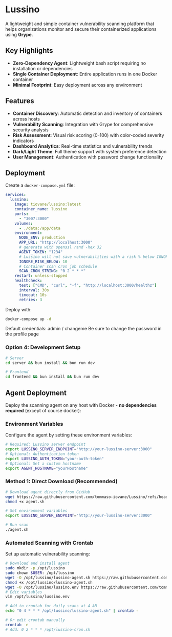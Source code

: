 # Lussino

A lightweight and simple container vulnerability scanning platform that helps organizations monitor and secure their containerized applications using **Grype**.

## Key Highlights

- **Zero-Dependency Agent**: Lightweight bash script requiring no installation or dependencies
- **Single Container Deployment**: Entire application runs in one Docker container
- **Minimal Footprint**: Easy deployment across any environment

## Features

- **Container Discovery**: Automatic detection and inventory of containers across hosts
- **Vulnerability Scanning**: Integration with Grype for comprehensive security analysis
- **Risk Assessment**: Visual risk scoring (0-100) with color-coded severity indicators
- **Dashboard Analytics**: Real-time statistics and vulnerability trends
- **Dark/Light Theme**: Full theme support with system preference detection
- **User Management**: Authentication with password change functionality

## Deployment

Create a `docker-compose.yml` file:

```yaml
services:
  lussino:
    image: tiovane/lussino:latest
    container_name: lussino
    ports:
      - "3007:3000"
    volumes:
      - ./data:/app/data
    environment:
      NODE_ENV: production
      APP_URL: "http://localhost:3000"
      # generate with openssl rand -hex 32
      AGENT_TOKEN: "1234"
      # Lussino will not save vulnerabilities with a risk % below IGNORE_RISK_BELOW
      IGNORE_RISK_BELOW: 10
      # Container scan cron job schedule
      SCAN_CRON_STRING: "0 2 * * *"
    restart: unless-stopped
    healthcheck:
      test: ["CMD", "curl", "-f", "http://localhost:3000/healthz"]
      interval: 30s
      timeout: 10s
      retries: 3
```

Deploy with:
```bash
docker-compose up -d
```

Default credentials: admin / changeme
Be sure to change the password in the profile page

### Option 4: Development Setup
```bash
# Server
cd server && bun install && bun run dev

# Frontend  
cd frontend && bun install && bun run dev
```

## Agent Deployment

Deploy the scanning agent on any host with Docker - **no dependencies required** (except of course docker):

### Environment Variables

Configure the agent by setting these environment variables:

```bash
# Required: Lussino server endpoint
export LUSSINO_SERVER_ENDPOINT="http://your-lussino-server:3000"
# Optional: Authentication token
export LUSSINO_AUTH_TOKEN="your-auth-token"
# Optional: Set a custom hostname
export AGENT_HOSTNAME="yourHostname"
```

### Method 1: Direct Download (Recommended)
```bash
# Download agent directly from GitHub
wget https://raw.githubusercontent.com/tommaso-iovane/Lussino/refs/heads/main/agent/agent.sh
chmod +x agent.sh

# Set environment variables
export LUSSINO_SERVER_ENDPOINT="http://your-lussino-server:3000"

# Run scan
./agent.sh
```


### Automated Scanning with Crontab

Set up automatic vulnerability scanning:

```bash
# Download and install agent
sudo mkdir -p /opt/lussino
sudo chown $USER: /opt/lussino
wget -O /opt/lussino/lussino-agent.sh https://raw.githubusercontent.com/tommaso-iovane/Lussino/refs/heads/main/agent/agent.sh
chmod +x /opt/lussino/lussino-agent.sh
wget -O /opt/lussino/lussino.env https://raw.githubusercontent.com/tommaso-iovane/Lussino/refs/heads/main/agent/lussino.env
# Edit variables
vim /opt/lussino/lussino.env

# Add to crontab for daily scans at 4 AM
echo "0 4 * * * /opt/lussino/lussino-agent.sh" | crontab -

# Or edit crontab manually
crontab -e
# Add: 0 2 * * * /opt/lussino-cron.sh
```

